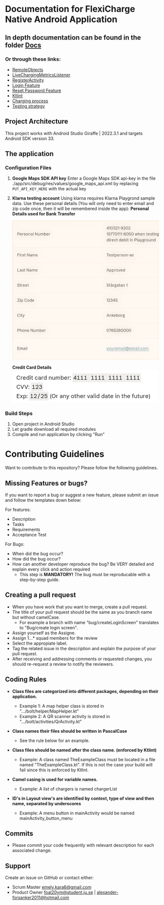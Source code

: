 # Documentation for FlexiCharge Native Android Application

## In depth documentation can be found in the folder [Docs](./Docs/)
### Or through these links:
* [RemoteObjects](./Docs/RemoteObjects.md)
* [LiveChargingMetricsListener](./Docs/LiveMetricsFeature.md)
* [RegisterActivity](./Docs/RegisterFeature.md)
* [Login Feature](./Docs/LoginFeature.md)
* [Reset Password Feature](./Docs/ResetPasswordFeature.md)
* [Ktlint](./Docs/KtlintFeature.md)
* [Charging process](./Docs/ChargingProcess.md)
* [Testing strategy](./Docs/TestingStrategy.md)

## Project Architecture

This project works with Android Studio Giraffe | 2022.3.1 and targets Android SDK version 33.

## The application

### Configuration Files

1. **Google Maps SDK API key**
   Enter a Google Maps SDK api-key in the file ./app/src/debug/res/values/google_maps_api.xml by replacing `PUT_API_KEY_HERE` with the actual key

2. **Klarna testing account**
   Using klarna requires Klarna Playgrond sample data. Use these personal details (You will only need to enter email and zip code once, then it will be remembered inside the app):
   **Personal Details used for Bank Transfer**

   ![image-20211011145831799](./images/image-20211011145831799.png)

   **Credit Card Details** <br/>
   ![image-20211013123905119](./images/image-20211013123905119.png)

### Build Steps

1. Open project in Android Studio
2. Let gradle download all required modules
3. Compile and run application by clicking "Run"


# Contributing Guidelines

Want to contribute to this repository? Please follow the following guidelines.

## Missing Features or bugs?
If you want to report a bug or suggest a new feature, please submit an issue and follow the templates down below:

For features:
* Description
* Tasks
* Requirements
* Acceptance Test

For Bugs:
* When did the bug occur?
* How did the bug occur?
* How can another developer reproduce the bug? Be VERY detailed and explain every click and action required
    * This step is **MANDATORY!** The bug must be reproducable with a step-by-step guide.

## Creating a pull request

* When you have work that you want to merge, create a pull request.
* The title of your pull request should be the same as you branch name but without camelCase.
    * For example a branch with name "bug/createLoginScreen" translates to "Bug/create login screen".
* Assign yourself as the Assigne.
* Assign 1...* squad members for the review
* Select the appropiate label.
* Tag the related issue in the description and explain the purpose of your pull request.
* After receiving and addressing comments or requested changes, you should re-request a review to notify the reviewers.

## Coding Rules
* **Class files are categorized into different packages, depending on their application.** <br/>
    * Example 1: A map helper class is stored in ".../bolt/helper/MapHelper.kt" <br/>
    * Example 2: A QR scanner activity is stored in ".../bolt/activities/QrActivity.kt"
      <br/>
* **Class names their files should be written in PascalCase**
    * See the rule below for an example.
* **Class files should be named after the class name. (enforced by Ktlint)**
    * Example: A class named TheExampleClass must be located in a file named "TheExampleClass.kt". If this is not the case your build will fail since this is enforced by Ktlint.

* **Camel casing is used for variable names.** <br/>
    * Example: A list of chargers is named chargerList
* **ID's in Layout view's are identified by context, type of view and then name, separated by underscores** <br/>
    * Example: A menu button in mainActivity would be named mainActivity_button_menu

## Commits
* Please commit your code frequently with relevant description for each associated change.

## Support

Create an issue on GitHub or contact either:
* Scrum Master emely.kara6@gmail.com
* Product Owner foal20ym@student.ju.se | alexander-forsanker2011@hotmail.com

